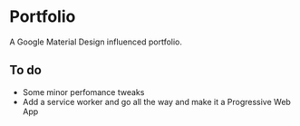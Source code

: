 # Portfolio
A Google Material Design influenced portfolio.

## To do
- Some minor perfomance tweaks
- Add a service worker and go all the way and make it a Progressive Web App
